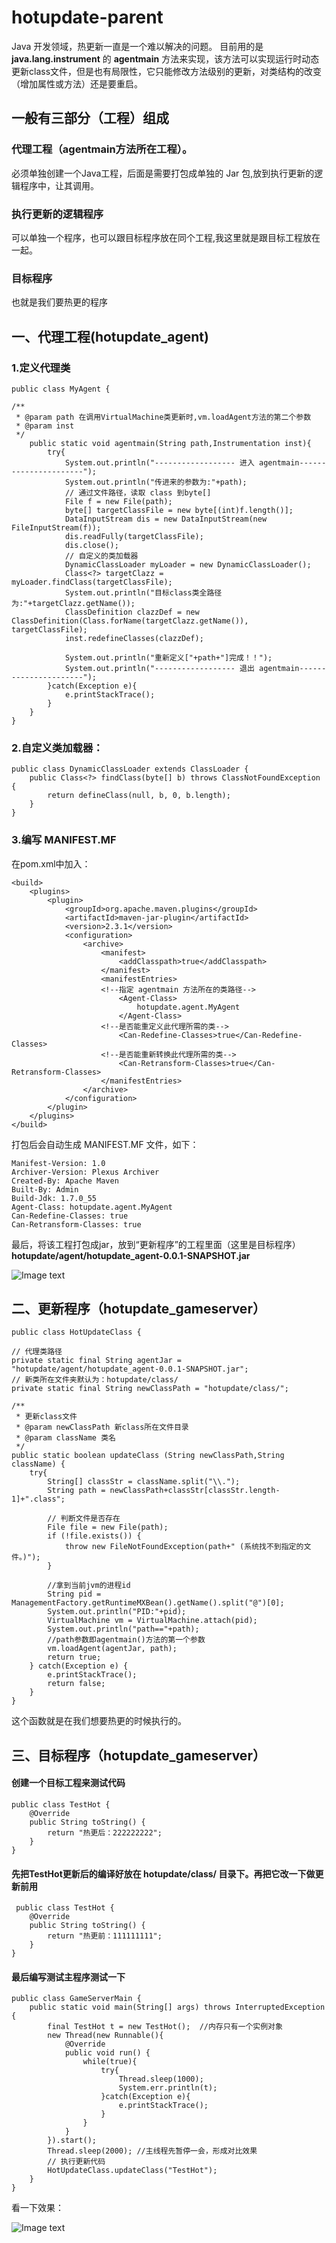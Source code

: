 # hotupdate-parent
Java 开发领域，热更新一直是一个难以解决的问题。
目前用的是 **java.lang.instrument** 的 **agentmain** 方法来实现，该方法可以实现运行时动态更新class文件，但是也有局限性，它只能修改方法级别的更新，对类结构的改变（增加属性或方法）还是要重启。

## 一般有三部分（工程）组成 ##

### 代理工程（agentmain方法所在工程）。 ###
必须单独创建一个Java工程，后面是需要打包成单独的 Jar 包,放到执行更新的逻辑程序中，让其调用。

### 执行更新的逻辑程序 ###
可以单独一个程序，也可以跟目标程序放在同个工程,我这里就是跟目标工程放在一起。

### 目标程序 ###
也就是我们要热更的程序

## 一、代理工程(hotupdate_agent) ##

### 1.定义代理类 ###
    public class MyAgent {

	/**
	 * @param path 在调用VirtualMachine类更新时,vm.loadAgent方法的第二个参数
	 * @param inst
	 */
		public static void agentmain(String path,Instrumentation inst){
			try{
				System.out.println("------------------ 进入 agentmain----------------------");
				System.out.println("传进来的参数为:"+path);
				// 通过文件路径，读取 class 到byte[]
				File f = new File(path);
				byte[] targetClassFile = new byte[(int)f.length()];
				DataInputStream dis = new DataInputStream(new FileInputStream(f));
				dis.readFully(targetClassFile);
				dis.close();
				// 自定义的类加载器
				DynamicClassLoader myLoader = new DynamicClassLoader();
				Class<?> targetClazz = myLoader.findClass(targetClassFile);
				System.out.println("目标class类全路径为:"+targetClazz.getName());
				ClassDefinition clazzDef = new ClassDefinition(Class.forName(targetClazz.getName()), targetClassFile);
				inst.redefineClasses(clazzDef);
	
				System.out.println("重新定义["+path+"]完成！！");
				System.out.println("------------------ 退出 agentmain----------------------");
			}catch(Exception e){
				e.printStackTrace();
			}
		}
	}

### 2.自定义类加载器： ###

    public class DynamicClassLoader extends ClassLoader {
		public Class<?> findClass(byte[] b) throws ClassNotFoundException { 
			return defineClass(null, b, 0, b.length); 
		}
	}

### 3.编写 MANIFEST.MF ###
在pom.xml中加入：

    <build>
        <plugins>
            <plugin>
                <groupId>org.apache.maven.plugins</groupId>
                <artifactId>maven-jar-plugin</artifactId>
                <version>2.3.1</version>
                <configuration>
                    <archive>
                        <manifest>
                            <addClasspath>true</addClasspath>
                        </manifest>
                        <manifestEntries>
						<!--指定 agentmain 方法所在的类路径-->
                            <Agent-Class>
                                hotupdate.agent.MyAgent
                            </Agent-Class>
						<!--是否能重定义此代理所需的类-->
                            <Can-Redefine-Classes>true</Can-Redefine-Classes>
						<!--是否能重新转换此代理所需的类-->
                            <Can-Retransform-Classes>true</Can-Retransform-Classes>
                        </manifestEntries>
                    </archive>
                </configuration>
            </plugin>
        </plugins>
    </build>

打包后会自动生成 MANIFEST.MF 文件，如下：

    Manifest-Version: 1.0
	Archiver-Version: Plexus Archiver
	Created-By: Apache Maven
	Built-By: Admin
	Build-Jdk: 1.7.0_55
	Agent-Class: hotupdate.agent.MyAgent
	Can-Redefine-Classes: true
	Can-Retransform-Classes: true

最后，将该工程打包成jar，放到“更新程序”的工程里面（这里是目标程序）
**hotupdate/agent/hotupdate_agent-0.0.1-SNAPSHOT.jar**

![Image text](https://github.com/caiweitao/img-folder/blob/master/hotupdate/hotupdate_gameserver.png)

## 二、更新程序（hotupdate_gameserver） ##

    public class HotUpdateClass {
	
	// 代理类路径 
	private static final String agentJar = "hotupdate/agent/hotupdate_agent-0.0.1-SNAPSHOT.jar";
	// 新类所在文件夹默认为：hotupdate/class/
	private static final String newClassPath = "hotupdate/class/";

	/**
	 * 更新class文件
	 * @param newClassPath 新class所在文件目录
	 * @param className 类名
	 */
	public static boolean updateClass (String newClassPath,String className) {
		try{
			String[] classStr = className.split("\\.");
			String path = newClassPath+classStr[classStr.length-1]+".class";
			
			// 判断文件是否存在
			File file = new File(path);
			if (!file.exists()) {
				throw new FileNotFoundException(path+" (系统找不到指定的文件。)");
			}
			
			//拿到当前jvm的进程id
			String pid = ManagementFactory.getRuntimeMXBean().getName().split("@")[0];
			System.out.println("PID:"+pid);
			VirtualMachine vm = VirtualMachine.attach(pid);
			System.out.println("path=="+path);
			//path参数即agentmain()方法的第一个参数
			vm.loadAgent(agentJar, path);
			return true;
		} catch(Exception e) {
			e.printStackTrace();
			return false;
		}
	}

这个函数就是在我们想要热更的时候执行的。

## 三、目标程序（hotupdate_gameserver） ##
#### 创建一个目标工程来测试代码 ####

    public class TestHot {
		@Override
		public String toString() {
			return "热更后：222222222";
		}
	}

#### 先把TestHot更新后的编译好放在 **hotupdate/class/** 目录下。再把它改一下做更新前用 ####

     public class TestHot {
		@Override
		public String toString() {
			return "热更前：111111111";
		}
	}
#### 最后编写测试主程序测试一下 ####

    public class GameServerMain {
		public static void main(String[] args) throws InterruptedException {
			final TestHot t = new TestHot();  //内存只有一个实例对象
			new Thread(new Runnable(){
				@Override
				public void run() {
					while(true){
						try{
							Thread.sleep(1000);
							System.err.println(t);
						}catch(Exception e){
							e.printStackTrace();
						}
					}
				}
			}).start();
			Thread.sleep(2000); //主线程先暂停一会，形成对比效果
			// 执行更新代码
			HotUpdateClass.updateClass("TestHot");
		}
	}

看一下效果：

![Image text](https://raw.githubusercontent.com/caiweitao/img-folder/master/hotupdate/test_result.png)